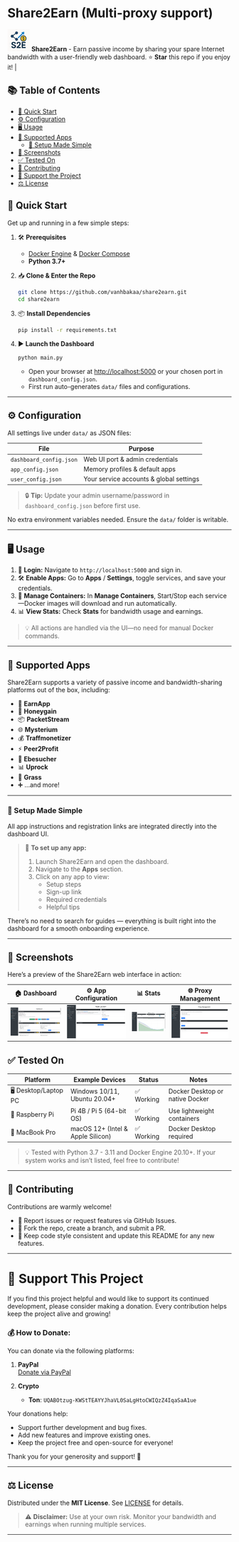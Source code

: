 # Share2Earn (Multi-proxy support)

<img src="./image/share2earn_logo.png" width="50" alt="Share2Earn Logo" />  **Share2Earn** - Earn passive income by sharing your spare Internet bandwidth with a user-friendly web dashboard. ⭐️ **Star** this repo if you enjoy it! |

## 📚 Table of Contents

- [🚀 Quick Start](#-quick-start)
- [⚙️ Configuration](#️-configuration)
- [🖥️ Usage](#️-usage)
- [🧩 Supported Apps](#-supported-apps)
  - [📘 Setup Made Simple](#-setup-made-simple)
- [📸 Screenshots](#-screenshots)
- [✅ Tested On](#-tested-on)
- [🤝 Contributing](#-contributing)
- [💖 Support the Project](#-support-this-project)
- [⚖️ License](#-license)


## 🚀 Quick Start

Get up and running in a few simple steps:

1. 🛠️ **Prerequisites**

   * [Docker Engine](https://docs.docker.com/get-docker/) & [Docker Compose](https://docs.docker.com/compose/)
   * **Python 3.7+**

2. 📥 **Clone & Enter the Repo**

   ```bash
   git clone https://github.com/vanhbakaa/share2earn.git
   cd share2earn
   ```

3. 📦 **Install Dependencies**

   ```bash
   pip install -r requirements.txt
   ```

4. ▶️ **Launch the Dashboard**

   ```bash
   python main.py
   ```

   * Open your browser at [http://localhost:5000](http://localhost:5000) or your chosen port in `dashboard_config.json`.
   * First run auto-generates `data/` files and configurations.

---

## ⚙️ Configuration

All settings live under `data/` as JSON files:

| File                    | Purpose                                 |
| ----------------------- | --------------------------------------- |
| `dashboard_config.json` | Web UI port & admin credentials         |
| `app_config.json`       | Memory profiles & default apps          |
| `user_config.json`      | Your service accounts & global settings |

> 🔒 **Tip:** Update your admin username/password in `dashboard_config.json` before first use.

No extra environment variables needed. Ensure the `data/` folder is writable.

---

## 🖥️ Usage

1. 🔑 **Login:** Navigate to `http://localhost:5000` and sign in.
2. 🛠️ **Enable Apps:** Go to **Apps** / **Settings**, toggle services, and save your credentials.
3. 🚀 **Manage Containers:** In **Manage Containers**, Start/Stop each service—Docker images will download and run automatically.
4. 📊 **View Stats:** Check **Stats** for bandwidth usage and earnings.

> 💡 All actions are handled via the UI—no need for manual Docker commands.

---

## 🧩 Supported Apps

Share2Earn supports a variety of passive income and bandwidth-sharing platforms out of the box, including:

- 🧠 **EarnApp**
- 🐝 **Honeygain**
- 📦 **PacketStream**
- 🌐 **Mysterium**
- 💰 **Traffmonetizer**
- ⚡ **Peer2Profit**
- 🌟 **Ebesucher**
- 📊 **Uprock**
- 🌿 **Grass**
- ➕ ...and more!

---

### 📘 Setup Made Simple

All app instructions and registration links are integrated directly into the dashboard UI.

> 🚀 **To set up any app:**
>
> 1. Launch Share2Earn and open the dashboard.
> 2. Navigate to the **Apps** section.
> 3. Click on any app to view:
>    - Setup steps
>    - Sign-up link
>    - Required credentials
>    - Helpful tips

There’s no need to search for guides — everything is built right into the dashboard for a smooth onboarding experience.


---

## 📸 Screenshots

Here’s a preview of the Share2Earn web interface in action:

|          🏠 Dashboard          |          ⚙️ App Configuration         |           📊 Stats          |        🌐 Proxy Management       |
| :----------------------------: | :-----------------------------------: | :-------------------------: | :------------------------------: |
| ![Dashboard](./image/home.png) | ![App Config](./image/app_config.png) | ![Stats](./image/stats.png) | ![Proxy Page](./image/proxy.png) |

## ✅ Tested On

| Platform              | Example Devices                   | Status    | Notes                           |
| --------------------- | --------------------------------- | --------- | ------------------------------- |
| 🖥️ Desktop/Laptop PC | Windows 10/11, Ubuntu 20.04+      | ✅ Working | Docker Desktop or native Docker |
| 🍓 Raspberry Pi       | Pi 4B / Pi 5 (64-bit OS)          | ✅ Working | Use lightweight containers      |
| 🍎 MacBook Pro        | macOS 12+ (Intel & Apple Silicon) | ✅ Working | Docker Desktop required         |

> 💡 Tested with Python 3.7 - 3.11 and Docker Engine 20.10+. If your system works and isn’t listed, feel free to contribute!

---

## 🤝 Contributing

Contributions are warmly welcome!

* 🐛 Report issues or request features via GitHub Issues.
* 🍴 Fork the repo, create a branch, and submit a PR.
* 📐 Keep code style consistent and update this README for any new features.

---

# 💖 Support This Project

If you find this project helpful and would like to support its continued development, please consider making a donation. Every contribution helps keep the project alive and growing!

### 💰 How to Donate:

You can donate via the following platforms:

1. **PayPal**  
   [Donate via PayPal](https://www.paypal.com/paypalme/vanhbaka)  

2. **Crypto**  
   - **Ton**: `UQABOtzug-KWStTEAYYJhaVL0SaLgHtoCWIQzZ4IqaSaA1ue`

Your donations help:
 
- Support further development and bug fixes.
- Add new features and improve existing ones.
- Keep the project free and open-source for everyone!

Thank you for your generosity and support! 🙏

---

## ⚖️ License

Distributed under the **MIT License**. See [LICENSE](LICENSE) for details.

> ⚠️ **Disclaimer:** Use at your own risk. Monitor your bandwidth and earnings when running multiple services.

---
